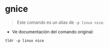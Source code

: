 # gnice

> Este comando es un alias de `-p linux nice`.

- Ve documentación del comando original:

`tldr -p linux nice`
